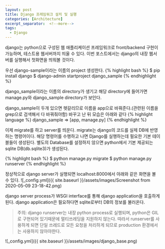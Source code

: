 ```yaml
---
layout: post
title: Django 프레임워크 설치 및 실행
categories: [Architecture]
excerpt_separator:  <!--more-->
tags: 
  - Django
---
```


django는 python으로 구성된 웹 애플리케이션 프레임워크로 front/backend 구현이 가능하며, 
테스트용 웹서버까지 띄울 수 있다. 이번 포스트에서는 django의 내장 웹서버를 실행해서 첫화면을 띄워볼 것이다.

우선 django-sample이라는 이름의 project 생성한다.
{% highlight bash %}
$ pip install django
$ django-admin startproject django_sample
{% endhighlight %}

django_sample이라는 이름의 directory가 생기고 해당 directory에 들어가면 manage.py와 django_sample directory가 보인다.

django_sample이 두개 있으면 헷갈리므로 이름을 app으로 바꿔준다.(관련된 이름을 grep으로 검색해서 다 바꿔줘야함)
바꾸고 난 뒤 모습은 아래와 같다
{% highlight language %}
django_sample => [app, manage.py]
{% endhighlight %}

<!--more-->
이제 migrate를 하고 server를 띄운다. migrate는 django의 코드를 실제 DB에 반영하는 명령어이다. 해당 명령어를 수행하고 나면 Django를 실행하는데 필요한 기본 테이블들이 생성된다. 별도의 Database를 설정하지 않으면 python에서 기본 제공되는 sqlite DB(db.sqlite3)가 생성된다.

{% highlight bash %}
$ python manage.py migrate
$ python manage.py runserver
{% endhighlight %}

정상적으로 django server가 실행되면 localhost:8000에서 아래와 같은 화면을 볼 수 있다.
![_config.yml]({{ site.baseurl }}/assets/images/Screenshot from 2020-05-09 23-18-42.png)

django server process가 WSGI interface를 통해 django application을 호출하게 된다.
django application은 필요하다면 sqlite로부터 DB의 정보를 불러온다.

> 주의: django runserver는 내장 python process로 실행되며, python은 GIL로 구현되어 있기때문에 멀티쓰레딩을 지원하지 않는다. 따라서 runserver를 사용하게 되면 단일 쓰레드로 모든 요청을 처리하게 되므로 production 환경에서는 사용하지 않아야한다.

![_config.yml]({{ site.baseurl }}/assets/images/django_base.png)
